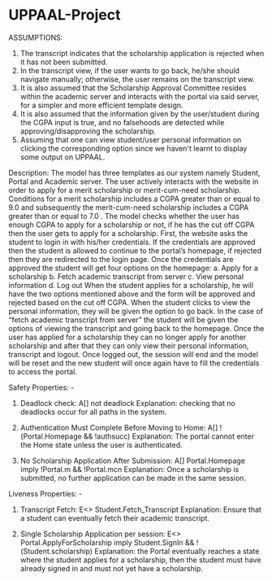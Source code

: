 # UPPAAL-Project
ASSUMPTIONS: 
1. The transcript indicates that the scholarship application is rejected when it has not been submitted. 
2. In the transcript view, if the user wants to go back, he/she should navigate manually; otherwise, the user remains on the transcript view. 
3. It is also assumed that the Scholarship Approval Committee resides within the academic server and interacts with the portal via said server, for a simpler and more efficient template design.
4. It is also assumed that the information given by the user/student during the CGPA input is true, and no falsehoods are detected while approving/disapproving the
scholarship.
5. Assuming that one can view student/user personal information on clicking the corresponding option since we haven't learnt to display some output on UPPAAL.
   
Description: 
The model has three templates as our system namely Student, Portal and Academic server. The user actively interacts with the website in order to apply for a merit
scholarship or merit-cum-need scholarship. Conditions for a merit scholarship includes a CGPA greater than or equal to 9.0 and subsequently the merit-cum-need scholarship includes a CGPA greater than or equal to 7.0 . The model checks whether the user has enough CGPA to apply for a scholarship or not, if he has the cut off CGPA then the user gets to apply for a scholarship. First, the website asks the student to login in with his/her credentials. If the credentials are approved then the student is allowed to continue to the portal’s homepage, if rejected then they are redirected to the login page. Once the credentials are approved the student will get four options on the homepage: 
a. Apply for a scholarship 
b. Fetch academic transcript from server 
c. View personal information 
d. Log out 
When the student applies for a scholarship, he will have the two options mentioned above and the form will be approved and rejected based on the cut off CGPA. When the student clicks to view the personal information, they will be given the option to go back. In the case of “fetch academic transcript from server” the student will be given the options of viewing the transcript and going back to the homepage.  Once the user has applied for a scholarship they can no longer apply for another scholarship and after that they can only view their personal information, transcript and logout. 
Once logged out, the session will end and the model will be reset and the new student will once again have to fill the credentials to access the portal. 

Safety Properties: - 
1. Deadlock check: 
A[] not deadlock 
Explanation: checking that no deadlocks occur for all paths in the system.
 
3. Authentication Must Complete Before Moving to Home: 
A[] !(Portal.Homepage && !authsucc) 
Explanation: The portal cannot enter the Home state unless the user is authenticated.

4. No Scholarship Application After Submission: 
A[] Portal.Homepage imply !Portal.m && !Portal.mcn 
Explanation: Once a scholarship is submitted, no further application can be made in the same session.

Liveness Properties: - 
1. Transcript Fetch: 
E<> Student.Fetch_Transcript 
Explanation: Ensure that a student can eventually fetch their academic transcript.

2. Single Scholarship Application per session: 
E<> Portal.ApplyForScholarship imply Student.SignIn && !(Student.scholarship) 
Explanation: the Portal eventually reaches a state where the student applies for a scholarship, then the student must have already signed in and must not yet have a scholarship.

